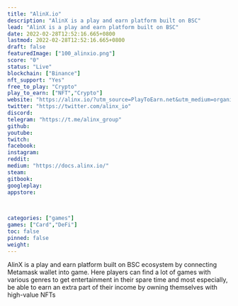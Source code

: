 ```yaml
---
title: "AlinX.io"
description: "AlinX is a play and earn platform built on BSC"
lead: "AlinX is a play and earn platform built on BSC"
date: 2022-02-28T12:52:16.665+0800
lastmod: 2022-02-28T12:52:16.665+0800
draft: false
featuredImage: ["100_alinxio.png"]
score: "0"
status: "Live"
blockchain: ["Binance"]
nft_support: "Yes"
free_to_play: "Crypto"
play_to_earn: ["NFT","Crypto"]
website: "https://alinx.io/?utm_source=PlayToEarn.net&utm_medium=organic&utm_campaign=gamepage"
twitter: "https://twitter.com/alinx_io"
discord: 
telegram: "https://t.me/alinx_group"
github: 
youtube: 
twitch: 
facebook: 
instagram: 
reddit: 
medium: "https://docs.alinx.io/"
steam: 
gitbook: 
googleplay: 
appstore: 

  
    
categories: ["games"]
games: ["Card","DeFi"]
toc: false
pinned: false
weight: 
---
```

AlinX is a play and earn platform built on BSC ecosystem by connecting Metamask wallet into game. Here players can find a lot of games with various genres to get entertainment in their spare time and most especially, be able to earn an extra part of their income by owning themselves with high-value NFTs
